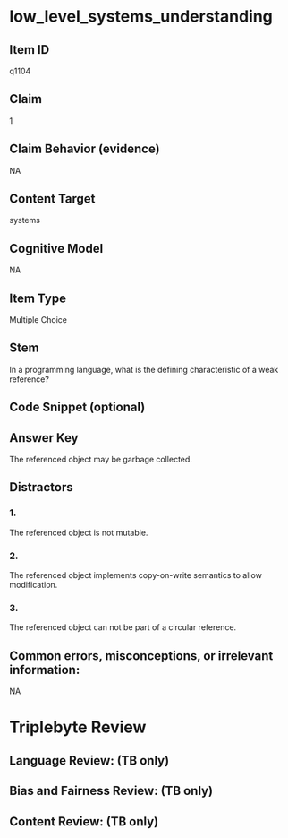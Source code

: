# low_level_systems_understanding

## Item ID
q1104

## Claim
1

## Claim Behavior (evidence)
NA

## Content Target
systems

## Cognitive Model
NA

## Item Type
Multiple Choice

## Stem
In a programming language, what is the defining characteristic of a weak reference?

## Code Snippet (optional)


## Answer Key
The referenced object may be garbage collected.

## Distractors

### 1.
The referenced object is not mutable.

### 2.
The referenced object implements copy-on-write semantics to allow modification.

### 3.
The referenced object can not be part of a circular reference.

## Common errors, misconceptions, or irrelevant information:
NA

# Triplebyte Review


## Language Review: (TB only)


## Bias and Fairness Review: (TB only)


## Content Review: (TB only)


